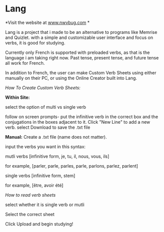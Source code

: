 # Lang

*Visit the website at www.nwvbug.com *


Lang is a project that i made to be an alternative to programs like Memrise and Quizlet. with a simple and customizable user interface and focus on verbs, it is good for studying. 

Currently only French is supported with preloaded verbs, as that is the language i am taking right now. Past tense, present tense, and future tense all work for French.

In addition to French, the user can make Custom Verb Sheets using either manually on their PC, or using the Online Creator built into Lang.

*How To Create Custom Verb Sheets:*


**Within Site:**


select the option of multi vs single verb


follow on screen prompts- put the infinitive verb in the correct box and the conjugations in the boxes adjacent to it.
Click "New Line" to add a new verb.
select Download to save the .txt file



**Manual:**
Create a .txt file (name does not matter).


input the verbs you want in this syntax:


mutli verbs
  [infinitive form, je, tu, il, nous, vous, ils]
  
  
  for example,
  [parler, parle, parles, parle, parlons, parlez, parlent]
  
  
single verbs
  [infinitive form, stem]
  
  
  for example,
  [être, avoir été]
  


*How to read verb sheets*


select whether it is single verb or mutli


Select the correct sheet


Click Upload and begin studying!

